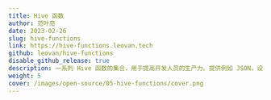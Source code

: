 ```yaml
---
title: Hive 函数
author: 范叶亮
date: 2023-02-26
slug: hive-functions
link: https://hive-functions.leovan.tech
github: leovan/hive-functions
disable_github_release: true
description: 一系列 Hive 函数的集合，用于提高开发人员的生产力。提供例如 JSON，设备，地理等场景下的工具函数，适用于 Hive 和 Spark 等平台。
weight: 5
cover: /images/open-source/05-hive-functions/cover.png
---
```


